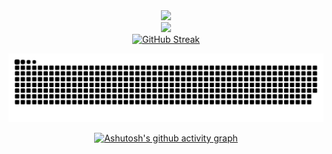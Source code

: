 <div align="center"> <img src="https://visitor-badge.glitch.me/badge?page_id=binisalegend" /> </div>

<div align="center"> <img height="137px" src="https://github-readme-stats.vercel.app/api?username=binisalegend&hide_title=true&hide_border=true&show_icons=trueline_height=21&text_color=000&icon_color=000&bg_color=0,ea6161,ffc64d,fffc4d,52fa5a&theme=graywhite" /> </div>

<div align="center"> <a href="https://git.io/streak-stats"><img src="https://streak-stats.demolab.com?user=binisalegend&theme=radical&hide_border=true&border_radius=20&locale=zh_Hans&date_format=M%20j%5B%2C%20Y%5D&mode=weekly&card_width=500" alt="GitHub Streak" /></a>

![亮色](https://raw.githubusercontent.com/binisalegend/binisalegend/output/github-contribution-grid-snake.svg)

[![Ashutosh's github activity graph](https://github-readme-activity-graph.vercel.app/graph?username=binisalegend)](https://github.com/ashutosh00710/github-readme-activity-graph)
